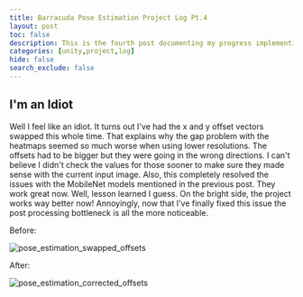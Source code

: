```yaml
---
title: Barracuda Pose Estimation Project Log Pt.4
layout: post
toc: false
description: This is the fourth post documenting my progress implementing pose estimation using the Barracuda inference library in Unity.
categories: [unity,project,log]
hide: false
search_exclude: false
---
```


## I'm an Idiot

Well I feel like an idiot. It turns out I've had the x and y offset vectors swapped this whole time. That explains why the gap problem with the heatmaps seemed so much worse when using lower resolutions. The offsets had to be bigger but they were going in the wrong directions. I can't believe I didn't check the values for those sooner to make sure they made sense with the current input image. Also, this completely resolved the issues with the MobileNet models mentioned in the previous post. They work great now. Well, lesson learned I guess. On the bright side, the project works way better now! Annoyingly, now that I've finally fixed this issue the post processing bottleneck is all the more noticeable.



Before:

![pose_estimation_swapped_offsets](F:\Projects\GitHub\christianjmills\images\pose_estimation_swapped_offsets.gif)

After:

![pose_estimation_corrected_offsets](F:\Projects\GitHub\christianjmills\images\pose_estimation_corrected_offsets.gif)
